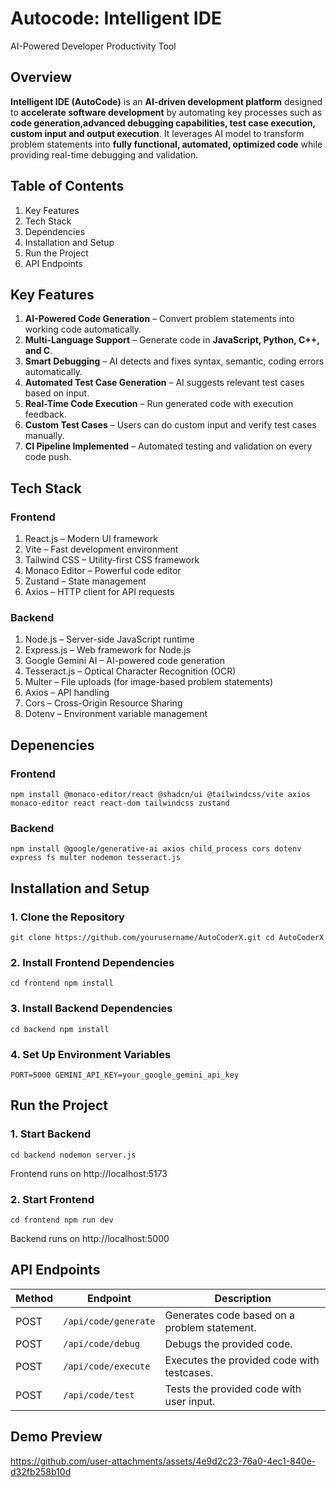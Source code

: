 # Autocode: Intelligent IDE  
AI-Powered Developer Productivity Tool

## Overview

**Intelligent IDE (AutoCode)** is an **AI-driven development platform** designed to **accelerate software development** by automating key processes such as **code generation,advanced debugging capabilities, test case execution, custom input and output execution**. It leverages AI model to transform problem statements into **fully functional, automated, optimized code** while providing real-time debugging and validation.


## Table of Contents
1. Key Features
2. Tech Stack
3. Dependencies
4. Installation and Setup
5. Run the Project
6. API Endpoints

   
## Key Features

1. **AI-Powered Code Generation** – Convert problem statements into working code automatically.  
2. **Multi-Language Support** – Generate code in **JavaScript, Python, C++, and C**.  
3. **Smart Debugging** – AI detects and fixes syntax, semantic, coding errors automatically.  
4. **Automated Test Case Generation** – AI suggests relevant test cases based on input.  
5. **Real-Time Code Execution** – Run generated code with execution feedback.  
6. **Custom Test Cases** – Users can do custom input and verify test cases manually.  
7. **CI Pipeline Implemented** – Automated testing and validation on every code push.  

## Tech Stack 

### Frontend
1. React.js – Modern UI framework
2. Vite – Fast development environment
3. Tailwind CSS – Utility-first CSS framework
4. Monaco Editor – Powerful code editor
5. Zustand – State management
6. Axios – HTTP client for API requests

### Backend
1. Node.js – Server-side JavaScript runtime
2. Express.js – Web framework for Node.js
3. Google Gemini AI – AI-powered code generation
4. Tesseract.js – Optical Character Recognition (OCR)
5. Multer – File uploads (for image-based problem statements)
6. Axios – API handling
7. Cors – Cross-Origin Resource Sharing
8. Dotenv – Environment variable management

## Depenencies

### Frontend

`npm install @monaco-editor/react @shadcn/ui @tailwindcss/vite axios monaco-editor react react-dom tailwindcss zustand`

### Backend
`npm install @google/generative-ai axios child_process cors dotenv express fs multer nodemon tesseract.js`

## Installation and Setup

### 1. Clone the Repository

`git clone https://github.com/yourusername/AutoCoderX.git
cd AutoCoderX
`
### 2. Install Frontend Dependencies
`cd frontend
npm install
`
### 3. Install Backend Dependencies
`cd backend
npm install
`

### 4. Set Up Environment Variables
`PORT=5000
GEMINI_API_KEY=your_google_gemini_api_key
`

## Run the Project

### 1. Start Backend
`cd backend
nodemon server.js
`

Frontend runs on http://localhost:5173

### 2. Start Frontend
`cd frontend
npm run dev
`

Backend runs on http://localhost:5000


## API Endpoints

| Method | Endpoint           | Description                                      |
|--------|-------------------|--------------------------------------------------|
| POST   | `/api/code/generate`  | Generates code based on a problem statement.    |
| POST   | `/api/code/debug`     | Debugs the provided code.                      |
| POST   | `/api/code/execute`   | Executes the provided code with testcases.  |
| POST   | `/api/code/test`      | Tests the provided code with user input.    |

## Demo Preview

https://github.com/user-attachments/assets/4e9d2c23-76a0-4ec1-840e-d32fb258b10d


